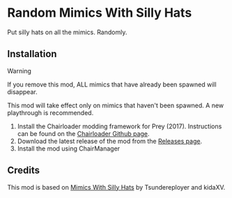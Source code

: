 # Random Mimics With Silly Hats
Put silly hats on all the mimics. Randomly.


## Installation

> [!WARNING]
> If you remove this mod, ALL mimics that have already been spawned will disappear.

This mod will take effect only on mimics that haven't been spawned. A new
playthrough is recommended.

1. Install the Chairloader modding framework for Prey (2017). Instructions can be found on the [Chairloader Github page](https://github.com/thelivingdiamond/Chairloader).
2. Download the latest release of the mod from the [Releases page](https://github.com/tmp64/SillyMimicHats/releases).
3. Install the mod using ChairManager

## Credits
This mod is based on [Mimics With Silly Hats](https://www.nexusmods.com/prey2017/mods/55)
by Tsundereployer and kidaXV.
